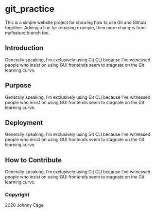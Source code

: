 # git_practice

This is a simple website project for showing how to use Git and
Github together. Adding a line for rebasing example, then more changes from myfeature branch too.

## Introduction

Generally speaking, I’m exclusively using Git CLI because I’ve witnessed people who insist on using GUI frontends seem to stagnate on the Git learning curve.

## Purpose

Generally speaking, I’m exclusively using Git CLI because I’ve witnessed people who insist on using GUI frontends seem to stagnate on the Git learning curve.

## Deployment

Generally speaking, I’m exclusively using Git CLI because I’ve witnessed people who insist on using GUI frontends seem to stagnate on the Git learning curve.

## How to Contribute

Generally speaking, I’m exclusively using Git CLI because I’ve witnessed people who insist on using GUI frontends seem to stagnate on the Git learning curve.

### Copyright

2020 Johnny Cage
